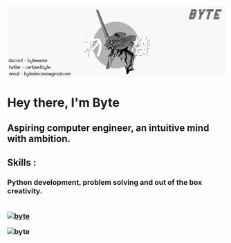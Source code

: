 <img align="center" src="imgs/banner.jpg" alt="banner">

<h1 align="left"> Hey there, I'm Byte </h1>

<h2 align ="left">  Aspiring computer engineer, an intuitive mind with ambition. </h2>

<h2> Skills :
<h3> Python development, problem solving and out of the box creativity.
<br><br>

<p align="left">
<a href="https://www.python.org/" target="blank"><img align="center"
src="https://img.shields.io/badge/python-3670A0?style=for-the-badge&logo=python&logoColor=ffdd54"alt="byte" height="30">

<p align="left">
<a href="https://github.com/bytedevelopmentation.com/" target="blank"><img align="left"
src="https://github-readme-stats.vercel.app/api?username=bytedevelopmentation&show_icons=true&theme=dark"alt="byte" height="200">

